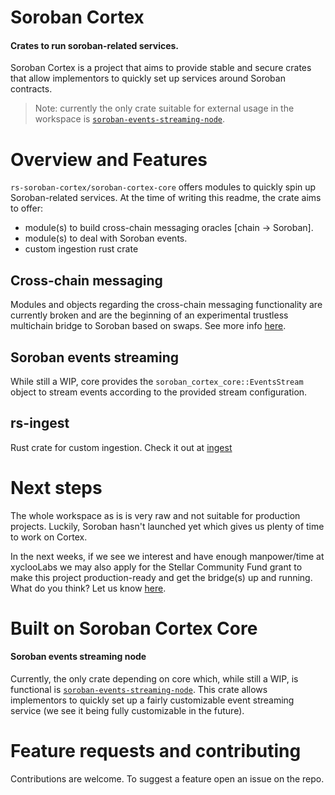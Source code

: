 # Soroban Cortex

#### Crates to run soroban-related services.

Soroban Cortex is a project that aims to provide stable and secure crates that allow implementors to quickly set up services around Soroban contracts.

> Note: currently the only crate suitable for external usage in the workspace is [`soroban-events-streaming-node`](https://github.com/xycloo/rs-soroban-cortex/tree/main/soroban-events-streaming-node).

# Overview and Features

`rs-soroban-cortex/soroban-cortex-core` offers modules to quickly spin up Soroban-related services. At the time of writing this readme, the crate aims to offer:
- module(s) to build cross-chain messaging oracles [chain -> Soroban].
- module(s) to deal with Soroban events.
- custom ingestion rust crate

## Cross-chain messaging

Modules and objects regarding the cross-chain messaging functionality are currently broken and are the beginning of an experimental trustless multichain bridge to Soroban based on swaps. See more info [here](https://github.com/xycloo/rs-soroban-cortex/tree/main/cross-chain-bridge). 

## Soroban events streaming

While still a WIP, core provides the `soroban_cortex_core::EventsStream` object to stream events according to the provided stream configuration.

## rs-ingest
Rust crate for custom ingestion. Check it out at [ingest](https://github.com/xycloo/rs-soroban-cortex/tree/main/ingest)


# Next steps
The whole workspace as is is very raw and not suitable for production projects. Luckily, Soroban hasn't launched yet which gives us plenty of time to work on Cortex.

In the next weeks, if we see we interest and have enough manpower/time at xyclooLabs we may also apply for the Stellar Community Fund grant to make this project production-ready and get the bridge(s) up and running. What do you think? Let us know [here](https://github.com/xycloo/rs-soroban-cortex/discussions/1).

# Built on Soroban Cortex Core

#### Soroban events streaming node

Currently, the only crate depending on core which, while still a WIP, is functional is [`soroban-events-streaming-node`](https://github.com/xycloo/rs-soroban-cortex/tree/main/soroban-events-streaming-node). This crate allows implementors to quickly set up a fairly customizable event streaming service (we see it being fully customizable in the future).


# Feature requests and contributing

Contributions are welcome. To suggest a feature open an issue on the repo.
